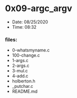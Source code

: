 # 0x09-argc_argv

* Date: 08/25/2020
* Time: 08:32

### files:

* 0-whatsmyname.c
* 100-change.c
* 1-args.c
* 2-args.c
* 3-mul.c
* 4-add.c
* holberton.h
* _putchar.c
* README.md
